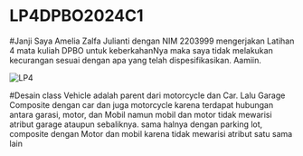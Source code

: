 # LP4DPBO2024C1

#Janji
Saya Amelia Zalfa Julianti dengan NIM 2203999 mengerjakan Latihan 4 mata kuliah DPBO untuk keberkahanNya maka saya tidak melakukan kecurangan sesuai dengan apa yang telah dispesifikasikan. Aamiin.


![LP4](https://github.com/liazalfaj/LP4DPBO2024C1/assets/114666885/0526a7e2-431c-4ddf-8b9a-ec1116e25db3)

  #Desain
class Vehicle adalah parent dari motorcycle dan Car. Lalu Garage Composite dengan car dan juga motorcycle karena terdapat hubungan antara garasi, motor, dan Mobil namun mobil dan motor tidak mewarisi atribut garage ataupun sebaliknya. sama halnya dengan parking lot, composite dengan Motor dan mobil karena tidak mewarisi atribut satu sama lain

